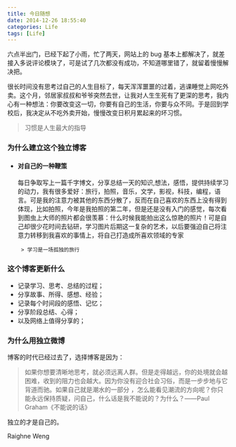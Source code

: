 ```yaml
---
title: 今日随想
date: 2014-12-26 18:55:40
categories: Life
tags: [Life]
---
```


六点半出门，已经下起了小雨，忙了两天，网站上的 bug 基本上都解决了，就差接入多说评论模块了，可是试了几次都没有成功，不知道哪里错了，就留着慢慢解决把。

<!--more-->

很长时间没有思考过自己的人生目标了，每天浑浑噩噩的过着，逃课睡觉上网吃外卖。这个月，邻居家叔叔和爷爷突然去世，让我对人生生死有了更深的思考，我内心有一种想法：你要改变这一切，你要有自己的生活，你要与众不同。于是回到学校后，我决定从不吃外卖开始，慢慢改变日积月累起来的坏习惯。

> 习惯是人生最大的指导

### 为什么建立这个独立博客

- #### 对自己的一种鞭策

  每日争取写上一篇千字博文，分享总结一天的知识,想法，感悟，提供持续学习的动力，我有很多爱好：旅行，拍照，音乐，文学，影视，科技，编程，语言。可是我的注意力被其他的东西分散了，反而在自己喜欢的东西上没有得到体现，比如拍照，今年是我拍照的第二年，但是还是没有入门的感觉，每次看到图虫上大师的照片都会很羡慕：什么时候我能拍出这么惊艳的照片！可是自己却很少花时间去钻研，学习图片后期这一复杂的艺术，以后要强迫自己将注意力转移到我喜欢的事情上，将自己打造成所喜欢领域的专家

       > 学习是一场孤独的旅行

### 这个博客更新什么

- 记录学习、思考、总结的过程；
- 分享故事、所得、感想、经验；
- 记录每个时间段的感悟、记忆；
- 分享阶段总结、心得；
- 以及网络上值得分享的；

### 为什么用独立微博

博客的时代已经过去了，选择博客是因为：

> 如果你想要清晰地思考，就必须远离人群。但是走得越远，你的处境就会越困难，收到的阻力也会越大。因为你没有迎合社会习俗，而是一步步地与它背道而驰。如果自己就是潮水的一部分 ，怎么能看见潮流的方向呢？你只能永远保持质疑，问自己，什么话是我不能说的？为什么？——Paul Graham《不能说的话》

独立的才是自己的。

Raighne Weng
